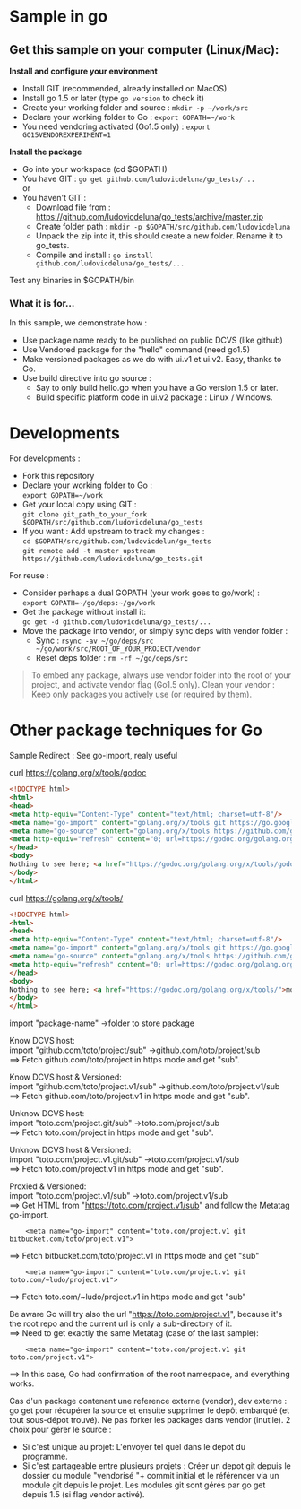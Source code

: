Sample in go
============

## Get this sample on your computer (Linux/Mac):

**Install and configure your environment**
* Install GIT (recommended, already installed on MacOS)
* Install go 1.5 or later (type `go version` to check it)
* Create your working folder and source : `mkdir -p ~/work/src`
* Declare your working folder to Go : `export GOPATH=~/work`
* You need vendoring activated (Go1.5 only) : `export GO15VENDOREXPERIMENT=1`

**Install the package**
* Go into your workspace (cd $GOPATH)
* You have GIT : `go get github.com/ludovicdeluna/go_tests/...`  
or
* You haven't GIT :
  * Download file from : https://github.com/ludovicdeluna/go_tests/archive/master.zip
  * Create folder path : `mkdir -p $GOPATH/src/github.com/ludovicdeluna`
  * Unpack the zip into it, this should create a new folder. Rename it to go_tests.
  * Compile and install : `go install github.com/ludovicdeluna/go_tests/...`

Test any binaries in $GOPATH/bin

### What it is for...

In this sample, we demonstrate how :
* Use package name ready to be published on public DCVS (like github)
* Use Vendored package for the "hello" command (need go1.5)
* Make versioned packages as we do with ui.v1 et ui.v2. Easy, thanks to Go.
* Use build directive into go source :
  * Say to only build hello.go when you have a Go version 1.5 or later.
  * Build specific platform code in ui.v2 package : Linux / Windows.

Developments
============

For developments :
* Fork this repository
* Declare your working folder to Go :  
  `export GOPATH=~/work`
* Get your local copy using GIT :  
  `git clone git_path_to_your_fork $GOPATH/src/github.com/ludovicdeluna/go_tests`
* If you want : Add upstream to track my changes :  
  `cd $GOPATH/src/github.com/ludovicdelun/go_tests`  
  `git remote add -t master upstream https://github.com/ludovicdeluna/go_tests.git`

For reuse :
* Consider perhaps a dual GOPATH (your work goes to go/work) :  
  `export GOPATH=~/go/deps:~/go/work`
* Get the package without install it:  
  `go get -d github.com/ludovicdeluna/go_tests/...`
* Move the package into vendor, or simply sync deps with vendor folder :
  * Sync : `rsync -av ~/go/deps/src ~/go/work/src/ROOT_OF_YOUR_PROJECT/vendor`
  * Reset deps folder : `rm -rf ~/go/deps/src`

> To embed any package, always use vendor folder into the root of your project,
> and activate vendor flag (Go1.5 only). Clean your vendor : Keep only
> packages you actively use (or required by them).


Other package techniques for Go
===============================

Sample Redirect :
See go-import, realy useful

curl https://golang.org/x/tools/godoc
```html
<!DOCTYPE html>
<html>
<head>
<meta http-equiv="Content-Type" content="text/html; charset=utf-8"/>
<meta name="go-import" content="golang.org/x/tools git https://go.googlesource.com/tools">
<meta name="go-source" content="golang.org/x/tools https://github.com/golang/tools/ https://github.com/golang/tools/tree/master{/dir} https://github.com/golang/tools/blob/master{/dir}/{file}#L{line}">
<meta http-equiv="refresh" content="0; url=https://godoc.org/golang.org/x/tools/godoc">
</head>
<body>
Nothing to see here; <a href="https://godoc.org/golang.org/x/tools/godoc">move along</a>.
</body>
</html>
```

curl https://golang.org/x/tools/
```html
<!DOCTYPE html>
<html>
<head>
<meta http-equiv="Content-Type" content="text/html; charset=utf-8"/>
<meta name="go-import" content="golang.org/x/tools git https://go.googlesource.com/tools">
<meta name="go-source" content="golang.org/x/tools https://github.com/golang/tools/ https://github.com/golang/tools/tree/master{/dir} https://github.com/golang/tools/blob/master{/dir}/{file}#L{line}">
<meta http-equiv="refresh" content="0; url=https://godoc.org/golang.org/x/tools/">
</head>
<body>
Nothing to see here; <a href="https://godoc.org/golang.org/x/tools/">move along</a>.
</body>
</html>
```


import "package-name" ->folder to store package

Know DCVS host:  
import "github.com/toto/project/sub" ->github.com/toto/project/sub  
==> Fetch github.com/toto/project in https mode and get "sub".

Know DCVS host & Versioned:  
import "github.com/toto/project.v1/sub" ->github.com/toto/project.v1/sub  
==> Fetch github.com/toto/project.v1 in https mode and get "sub".

Unknow DCVS host:  
import "toto.com/project.git/sub" ->toto.com/project/sub  
==> Fetch toto.com/project in https mode and get "sub".

Unknow DCVS host & Versioned:  
import "toto.com/project.v1.git/sub" ->toto.com/project.v1/sub  
==> Fetch toto.com/project.v1 in https mode and get "sub".

Proxied & Versioned:  
import "toto.com/project.v1/sub" ->toto.com/project.v1/sub  
==> Get HTML from "https://toto.com/project.v1/sub" and follow the Metatag go-import.

```
    <meta name="go-import" content="toto.com/project.v1 git bitbucket.com/toto/project.v1">
```
==> Fetch bitbucket.com/toto/project.v1 in https mode and get "sub"

```
    <meta name="go-import" content="toto.com/project.v1 git toto.com/~ludo/project.v1">
```
==> Fetch toto.com/~ludo/project.v1 in https mode and get "sub"

Be aware Go will try also the url "https://toto.com/project.v1", because it's the root repo
and the current url is only a sub-directory of it.  
==> Need to get exactly the same Metatag (case of the last sample):

```
    <meta name="go-import" content="toto.com/project.v1 git toto.com/project.v1">
```

==> In this case, Go had confirmation of the root namespace, and everything works.

Cas d'un package contenant une reference externe (vendor), dev externe :
go get pour récupérer la source et ensuite supprimer le depôt embarqué (et tout
sous-dépot trouvé). Ne pas forker les packages dans vendor (inutile). 2 choix
pour gérer le source :

- Si c'est unique au projet: L'envoyer tel quel dans le depot du programme.
- Si c'est partageable entre plusieurs projets : Créer un depot git depuis le
dossier du module "vendorisé "+ commit initial et le référencer via un module
git depuis le projet. Les modules git sont gérés par go get depuis 1.5 (si flag
vendor activé).
